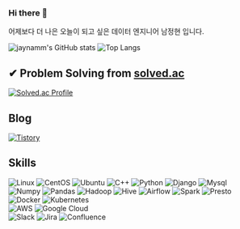 ### Hi there 👋  
어제보다 더 나은 오늘이 되고 싶은 데이터 엔지니어 남정현 입니다.  
  
![jaynamm's GitHub stats](https://github-readme-stats.vercel.app/api?username=jaynamm&show_icons=true&theme=dark) ![Top Langs](https://github-readme-stats.vercel.app/api/top-langs/?username=jaynamm&layout=compact&theme=dark)
     
     
✔︎ Problem Solving from [solved.ac](https://solved.ac)
---
[![Solved.ac Profile](http://mazassumnida.wtf/api/generate_badge?boj=jaynam)](https://solved.ac/jaynam)  
  
  
Blog
---
[![Tistory](https://img.shields.io/badge/제이로그-000000.svg?style=for-the-badge&logo=Tistory&logoColor=white)](https://jaynamm.tistory.com/)
  
  
  
Skills
---
![Linux](https://img.shields.io/badge/Linux-FCC624.svg?&style=for-the-badge&logo=Linux&logoColor=white) ![CentOS](https://img.shields.io/badge/CentOS-262577.svg?&style=for-the-badge&logo=CentOS&logoColor=white) ![Ubuntu](https://img.shields.io/badge/Ubuntu-E95420.svg?&style=for-the-badge&logo=Ubuntu&logoColor=white) ![C++](https://img.shields.io/badge/C++-00599C.svg?&style=for-the-badge&logo=Cplusplus&logoColor=white) ![Python](https://img.shields.io/badge/Python-3776AB.svg?&style=for-the-badge&logo=Python&logoColor=white) ![Django](https://img.shields.io/badge/Django-092E20.svg?&style=for-the-badge&logo=Django&logoColor=white) ![Mysql](https://img.shields.io/badge/Mysql-4479A1.svg?&style=for-the-badge&logo=Mysql&logoColor=white)  
![Numpy](https://img.shields.io/badge/Numpy-013243.svg?&style=for-the-badge&logo=Numpy&logoColor=white) ![Pandas](https://img.shields.io/badge/Pandas-150458.svg?&style=for-the-badge&logo=Pandas&logoColor=white) ![Hadoop](https://img.shields.io/badge/Hadoop-66CCFF.svg?&style=for-the-badge&logo=Apache%20Hadoop&logoColor=white) ![Hive](https://img.shields.io/badge/Hive-FDEE21.svg?&style=for-the-badge&logo=Apache%20Hive&logoColor=white) ![Airflow](https://img.shields.io/badge/Airflow-017CEE.svg?&style=for-the-badge&logo=Apache%20Airflow&logoColor=white) ![Spark](https://img.shields.io/badge/Spark-E25A1C.svg?&style=for-the-badge&logo=Apache%20Spark&logoColor=white) ![Presto](https://img.shields.io/badge/Presto-5890FF.svg?&style=for-the-badge&logo=Presto&logoColor=white)  
![Docker](https://img.shields.io/badge/Docker-2496ED.svg?&style=for-the-badge&logo=Docker&logoColor=white) ![Kubernetes](https://img.shields.io/badge/Kubernetes-326CE5.svg?&style=for-the-badge&logo=Kubernetes&logoColor=white)  
![AWS](https://img.shields.io/badge/AWS-232F3E.svg?&style=for-the-badge&logo=Amazon%20AWS&logoColor=white) ![Google Cloud](https://img.shields.io/badge/Google%20Cloud-4285F4.svg?&style=for-the-badge&logo=Google%20Cloud&logoColor=white)  
![Slack](https://img.shields.io/badge/Slack-4A154B.svg?&style=for-the-badge&logo=Slack&logoColor=white) ![Jira](https://img.shields.io/badge/Jira-0052CC.svg?&style=for-the-badge&logo=Jira&logoColor=white) ![Confluence](https://img.shields.io/badge/Confluence-172B4D.svg?&style=for-the-badge&logo=Confluence&logoColor=white)  

